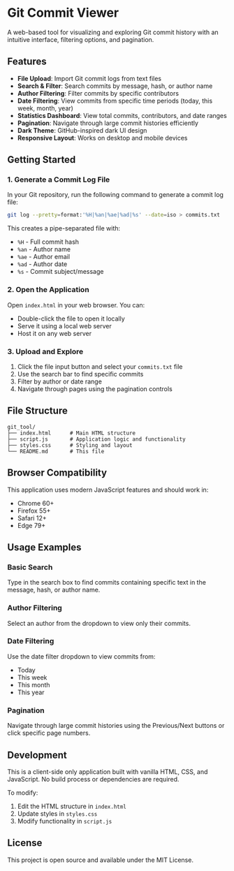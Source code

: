 # Git Commit Viewer

A web-based tool for visualizing and exploring Git commit history with an intuitive interface, filtering options, and pagination.

## Features

- **File Upload**: Import Git commit logs from text files
- **Search & Filter**: Search commits by message, hash, or author name
- **Author Filtering**: Filter commits by specific contributors
- **Date Filtering**: View commits from specific time periods (today, this week, month, year)
- **Statistics Dashboard**: View total commits, contributors, and date ranges
- **Pagination**: Navigate through large commit histories efficiently
- **Dark Theme**: GitHub-inspired dark UI design
- **Responsive Layout**: Works on desktop and mobile devices

## Getting Started

### 1. Generate a Commit Log File

In your Git repository, run the following command to generate a commit log file:

```bash
git log --pretty=format:'%H|%an|%ae|%ad|%s' --date=iso > commits.txt
```

This creates a pipe-separated file with:
- `%H` - Full commit hash
- `%an` - Author name
- `%ae` - Author email
- `%ad` - Author date
- `%s` - Commit subject/message

### 2. Open the Application

Open `index.html` in your web browser. You can:
- Double-click the file to open it locally
- Serve it using a local web server
- Host it on any web server

### 3. Upload and Explore

1. Click the file input button and select your `commits.txt` file
2. Use the search bar to find specific commits
3. Filter by author or date range
4. Navigate through pages using the pagination controls

## File Structure

```
git_tool/
├── index.html      # Main HTML structure
├── script.js       # Application logic and functionality
├── styles.css      # Styling and layout
└── README.md       # This file
```

## Browser Compatibility

This application uses modern JavaScript features and should work in:
- Chrome 60+
- Firefox 55+
- Safari 12+
- Edge 79+

## Usage Examples

### Basic Search
Type in the search box to find commits containing specific text in the message, hash, or author name.

### Author Filtering
Select an author from the dropdown to view only their commits.

### Date Filtering
Use the date filter dropdown to view commits from:
- Today
- This week
- This month  
- This year

### Pagination
Navigate through large commit histories using the Previous/Next buttons or click specific page numbers.

## Development

This is a client-side only application built with vanilla HTML, CSS, and JavaScript. No build process or dependencies are required.

To modify:
1. Edit the HTML structure in `index.html`
2. Update styles in `styles.css`
3. Modify functionality in `script.js`

## License

This project is open source and available under the MIT License.